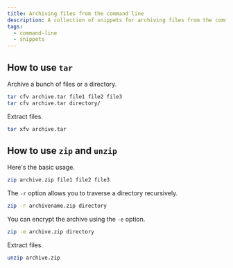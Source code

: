 ```yaml
---
title: Archiving files from the command line
description: A collection of snippets for archiving files from the command line.
tags:
  - command-line
  - snippets
---
```


## How to use `tar`

Archive a bunch of files or a directory.

```bash
tar cfv archive.tar file1 file2 file3
tar cfv archive.tar directory/
```

Extract files.

```bash
tar xfv archive.tar
```

## How to use `zip` and `unzip`

Here's the basic usage.

```bash
zip archive.zip file1 file2 file3
```

The `-r` option allows you to traverse a directory recursively.

```bash
zip -r archivename.zip directory
```

You can encrypt the archive using the `-e` option.

```bash
zip -e archive.zip directory
```

Extract files.

```bash
unzip archive.zip
```
